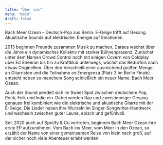 ```yaml
---
title: "Über uns"
menu: "main"
draft: false
---
```


Bach Meer Ozean – Deutsch-Pop aus Berlin. E-Geige trifft auf Gesang. Akustische Sounds auf
elektrische. Energie auf Emotionen.

2013 beginnen Freunde zusammen Musik zu machen. Daraus wächst über die Jahre ein dynamisches
Kollektiv mit starker Bühnenpräsenz.
Zunächst unter dem Namen Crowd Control noch mit einigen Covern von Coldplay über Ed Sheeran bis
hin zu Kraftklub unterwegs, wächst das Bedürfnis nach etwas Originellem. Über den Verschleiß einer
ausreichend großen Menge an Gitarristen und die Teilnahme an Emergenza (Platz 3 im Berlin Finale)
entsteht neben so manchem Song schließlich ein neuer Name: Bach Meer Ozean.

Auch der Sound pendelt sich im Sweet Spot zwischen deutschem Pop, Rock, Folk und Indie ein. Dabei
werden Rap und zweistimmiger Gesang genauso frei kombiniert wie die elektrische und akustische
Gitarre mit der E-Geige. Die Lieder haben ihre Wurzeln im Singer-Songwriter-Handwerk und wechseln
zwischen guter Laune, episch und gefühlvoll.

Seit 2020 auch auf Spotify & Co vertreten, beginnen Bach Meer Ozean ihre erste EP aufzunehmen.
Vom Bach ins Meer, vom Meer in den Ozean, so erzählt der Name von einer gemeinsamen Reise von
klein nach groß, auf der sicher noch viele Abenteuer erlebt werden.



